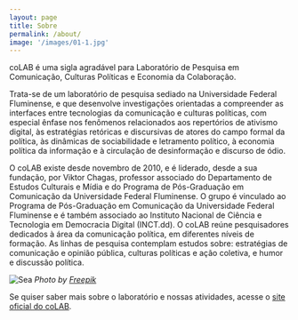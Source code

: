 ```yaml
---
layout: page
title: Sobre
permalink: /about/
image: '/images/01-1.jpg'
---
```


coLAB é uma sigla agradável para Laboratório de Pesquisa em Comunicação, Culturas Políticas e Economia da Colaboração.

Trata-se de um laboratório de pesquisa sediado na Universidade Federal Fluminense, e que desenvolve investigações orientadas a compreender as interfaces entre tecnologias da comunicação e culturas políticas, com especial ênfase nos fenômenos relacionados aos repertórios de ativismo digital, às estratégias retóricas e discursivas de atores do campo formal da política, às dinâmicas de sociabilidade e letramento político, à economia política da informação e à circulação de desinformação e discurso de ódio.

O coLAB existe desde novembro de 2010, e é liderado, desde a sua fundação, por Viktor Chagas, professor associado do Departamento de Estudos Culturais e Mídia e do Programa de Pós-Graduação em Comunicação da Universidade Federal Fluminense. O grupo é vinculado ao Programa de Pós-Graduação em Comunicação da Universidade Federal Fluminense e é também associado ao Instituto Nacional de Ciência e Tecnologia em Democracia Digital (INCT.dd). O coLAB reúne pesquisadores dedicados à área da comunicação política, em diferentes níveis de formação. As linhas de pesquisa contemplam estudos sobre: estratégias de comunicação e opinião pública, culturas políticas e ação coletiva, e humor e discussão política.

![Sea]({{site.baseurl}}/images/16.jpg)
*Photo by [Freepik](https://www.freepik.com/)*

Se quiser saber mais sobre o laboratório e nossas atividades, acesse o [site oficial do coLAB](https://colab-uff.github.io/).
